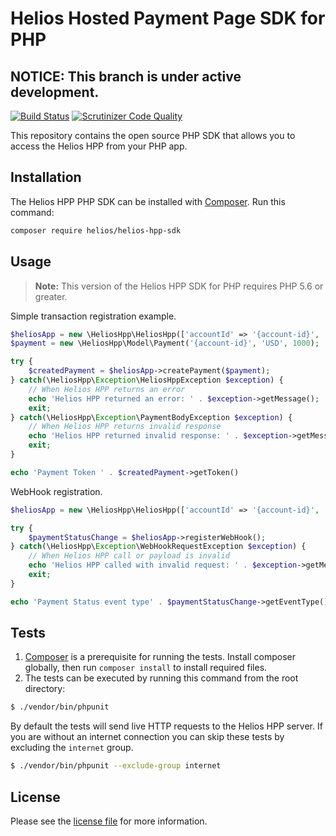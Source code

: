 # Helios Hosted Payment Page SDK for PHP

## NOTICE: This branch is under active development.

[![Build Status](https://img.shields.io/travis/helios-api/php-helios-hpp-sdk/master.svg)](https://travis-ci.org/helios-api/php-helios-hpp-sdk)
[![Scrutinizer Code Quality](https://scrutinizer-ci.com/g/helios-api/php-helios-hpp-sdk/badges/quality-score.png?b=master)](https://scrutinizer-ci.com/g/helios-api/php-helios-hpp-sdk/?branch=master)


This repository contains the open source PHP SDK that allows you to access the Helios HPP from your PHP app.


## Installation

The Helios HPP PHP SDK can be installed with [Composer](https://getcomposer.org/). Run this command:

```sh
composer require helios/helios-hpp-sdk
```


## Usage

> **Note:** This version of the Helios HPP SDK for PHP requires PHP 5.6 or greater.

Simple transaction registration example.

```php
$heliosApp = new \HeliosHpp\HeliosHpp(['accountId' => '{account-id}', 'url' => '{helios-hpp-url}']);
$payment = new \HeliosHpp\Model\Payment('{account-id}', 'USD', 1000);

try {
    $createdPayment = $heliosApp->createPayment($payment);
} catch(\HeliosHpp\Exception\HeliosHppException $exception) {
    // When Helios HPP returns an error
    echo 'Helios HPP returned an error: ' . $exception->getMessage();
    exit;
} catch(\HeliosHpp\Exception\PaymentBodyException $exception) {
    // When Helios HPP returns invalid response
    echo 'Helios HPP returned invalid response: ' . $exception->getMessage();
    exit;
}

echo 'Payment Token ' . $createdPayment->getToken() 
```

WebHook registration.

```php
$heliosApp = new \HeliosHpp\HeliosHpp(['accountId' => '{account-id}', 'url' => '{helios-hpp-url}']);

try {
    $paymentStatusChange = $heliosApp->registerWebHook();
} catch(\HeliosHpp\Exception\WebHookRequestException $exception) {
    // When Helios HPP call or payload is invalid
    echo 'Helios HPP called with invalid request: ' . $exception->getMessage();
    exit;
}

echo 'Payment Status event type' . $paymentStatusChange->getEventType(); 
```

## Tests

1. [Composer](https://getcomposer.org/) is a prerequisite for running the tests. Install composer globally, then run `composer install` to install required files.
3. The tests can be executed by running this command from the root directory:

```bash
$ ./vendor/bin/phpunit
```

By default the tests will send live HTTP requests to the Helios HPP server. If you are without an internet connection you can skip these tests by excluding the `internet` group.

```bash
$ ./vendor/bin/phpunit --exclude-group internet
```

## License

Please see the [license file](https://github.com/helios-api/php-helios-hpp-sdk/blob/master/LICENSE) for more information.
